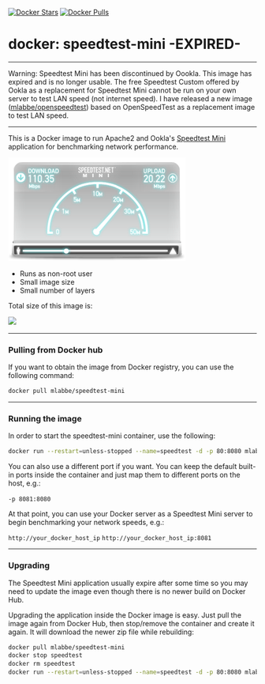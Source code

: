 [![Docker Stars](https://img.shields.io/docker/stars/mlabbe/speedtest-mini.svg)](https://hub.docker.com/r/mlabbe/speedtest-mini/) [![Docker Pulls](https://img.shields.io/docker/pulls/mlabbe/speedtest-mini.svg)](https://hub.docker.com/r/mlabbe/speedtest-mini/)

# docker: speedtest-mini -EXPIRED-
________________________________________
Warning: Speedtest Mini has been discontinued by Oookla.  This image has expired and is no longer usable.
The free Speedtest Custom offered by Ookla as a replacement for Speedtest Mini cannot be run on your own server to test LAN speed (not internet speed).
I have released a new image ([mlabbe/openspeedtest](https://hub.docker.com/r/mlabbe/openspeedtest/)) based on OpenSpeedTest as a replacement image to test LAN speed.
________________________________________


This is a Docker image to run Apache2 and Ookla's [Speedtest Mini](http://www.speedtest.net/fr/mini.php) application for benchmarking network performance.

[![Speedtest Mini](https://raw.githubusercontent.com/michellabbe/docker-speedtest-mini/master/speedtestmini.png)](http://www.speedtest.net/fr/mini.php)

- Runs as non-root user
- Small image size
- Small number of layers

Total size of this image is:

[![](https://images.microbadger.com/badges/image/mlabbe/speedtest-mini.svg)](https://microbadger.com/images/mlabbe/speedtest-mini)

________________________________________
### Pulling from Docker hub
If you want to obtain the image from Docker registry, you can use the following command:
```sh
docker pull mlabbe/speedtest-mini
```
________________________________________
### Running the image
In order to start the speedtest-mini container, use the following:
```sh
docker run --restart=unless-stopped --name=speedtest -d -p 80:8080 mlabbe/speedtest-mini
```

You can also use a different port if you want.  You can keep the default built-in ports inside the container and just map them to different ports on the host, e.g.:

`-p 8081:8080`

At that point, you can use your Docker server as a Speedtest Mini server to begin
benchmarking your network speeds, e.g.:

`http://your_docker_host_ip`
`http://your_docker_host_ip:8081`

________________________________________
### Upgrading
The Speedtest Mini application usually expire after some time so you may need to update the image even though there is no newer build on Docker Hub.

Upgrading the application inside the Docker image is easy.  Just pull the image again from Docker Hub, then stop/remove the container and create it again.  It will download the newer zip file while rebuilding:
```sh
docker pull mlabbe/speedtest-mini
docker stop speedtest
docker rm speedtest
docker run --restart=unless-stopped --name=speedtest -d -p 80:8080 mlabbe/speedtest-mini
```
